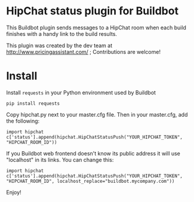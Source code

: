 HipChat status plugin for Buildbot
==================================

This Buildbot plugin sends messages to a HipChat room when each build finishes with a handy link to the build results.

This plugin was created by the dev team at http://www.pricingassistant.com/ ; Contributions are welcome!


Install
=======

Install `requests` in your Python environment used by Buildbot

```
pip install requests
```

Copy hipchat.py next to your master.cfg file. Then in your master.cfg, add the following:

```
import hipchat
c['status'].append(hipchat.HipChatStatusPush("YOUR_HIPCHAT_TOKEN", "HIPCHAT_ROOM_ID"))
```

If you Buildbot web frontend doesn't know its public address it will use "localhost" in its links. You can change this:

```
import hipchat
c['status'].append(hipchat.HipChatStatusPush("YOUR_HIPCHAT_TOKEN", "HIPCHAT_ROOM_ID", localhost_replace="buildbot.mycompany.com"))
```

Enjoy!
